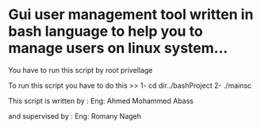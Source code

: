 # Gui user management tool written in bash language to help you to manage users on linux system...

You have to run this script by root privellage 

To run this script you have to do this >>
1- cd dir../bashProject
2- ./mainsc

This script is written by :
Eng: Ahmed Mohammed Abass

and supervised by :
Eng: Romany Nageh
